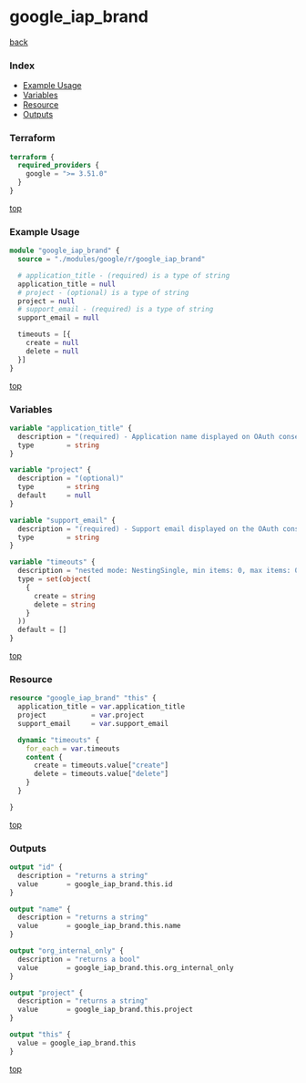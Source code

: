 # google_iap_brand

[back](../google.md)

### Index

- [Example Usage](#example-usage)
- [Variables](#variables)
- [Resource](#resource)
- [Outputs](#outputs)

### Terraform

```terraform
terraform {
  required_providers {
    google = ">= 3.51.0"
  }
}
```

[top](#index)

### Example Usage

```terraform
module "google_iap_brand" {
  source = "./modules/google/r/google_iap_brand"

  # application_title - (required) is a type of string
  application_title = null
  # project - (optional) is a type of string
  project = null
  # support_email - (required) is a type of string
  support_email = null

  timeouts = [{
    create = null
    delete = null
  }]
}
```

[top](#index)

### Variables

```terraform
variable "application_title" {
  description = "(required) - Application name displayed on OAuth consent screen."
  type        = string
}

variable "project" {
  description = "(optional)"
  type        = string
  default     = null
}

variable "support_email" {
  description = "(required) - Support email displayed on the OAuth consent screen. Can be either a\nuser or group email. When a user email is specified, the caller must\nbe the user with the associated email address. When a group email is\nspecified, the caller can be either a user or a service account which\nis an owner of the specified group in Cloud Identity."
  type        = string
}

variable "timeouts" {
  description = "nested mode: NestingSingle, min items: 0, max items: 0"
  type = set(object(
    {
      create = string
      delete = string
    }
  ))
  default = []
}
```

[top](#index)

### Resource

```terraform
resource "google_iap_brand" "this" {
  application_title = var.application_title
  project           = var.project
  support_email     = var.support_email

  dynamic "timeouts" {
    for_each = var.timeouts
    content {
      create = timeouts.value["create"]
      delete = timeouts.value["delete"]
    }
  }

}
```

[top](#index)

### Outputs

```terraform
output "id" {
  description = "returns a string"
  value       = google_iap_brand.this.id
}

output "name" {
  description = "returns a string"
  value       = google_iap_brand.this.name
}

output "org_internal_only" {
  description = "returns a bool"
  value       = google_iap_brand.this.org_internal_only
}

output "project" {
  description = "returns a string"
  value       = google_iap_brand.this.project
}

output "this" {
  value = google_iap_brand.this
}
```

[top](#index)
